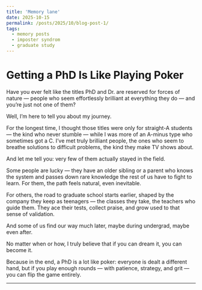 ```yaml
---
title: 'Memory lane'
date: 2025-10-15
permalink: /posts/2025/10/blog-post-1/
tags:
  - memory posts
  - imposter syndrom
  - graduate study
---
```


Getting a PhD Is Like Playing Poker 
====


Have you ever felt like the titles PhD and Dr. are reserved for forces of nature — people who seem effortlessly brilliant at everything they do — and you’re just not one of them?


Well, I’m here to tell you about my journey.

For the longest time, I thought those titles were only for straight-A students — the kind who never stumble — while I was more of an A-minus type who sometimes got a C. I’ve met truly brilliant people, the ones who seem to breathe solutions to difficult problems, the kind they make TV shows about.

And let me tell you: very few of them actually stayed in the field.

Some people are lucky — they have an older sibling or a parent who knows the system and passes down rare knowledge the rest of us have to fight to learn. For them, the path feels natural, even inevitable.

For others, the road to graduate school starts earlier, shaped by the company they keep as teenagers — the classes they take, the teachers who guide them. They ace their tests, collect praise, and grow used to that sense of validation.

And some of us find our way much later, maybe during undergrad, maybe even after.

No matter when or how, I truly believe that if you can dream it, you can become it.

Because in the end, a PhD is a lot like poker: everyone is dealt a different hand, but if you play enough rounds — with patience, strategy, and grit — you can flip the game entirely.

------
